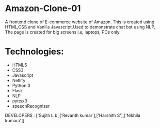 # Amazon-Clone-01
A frontend clone of E-commerce website of Amazon. This is created using HTML,CSS and Vanilla Javascript.Used to demonstrate chat bot using NLP, The page is created for big screens i.e, laptops, PCs only.

# Technologies:
* HTML5
* CSS3
* Javascript
* Netlify
* Python 3
* Flask
* NLP
* pyttsx3
* speechRecognizer

DEVELOPERS :
    ['Sujith L b',['Revanth kumar'],['Harshith S'],['Nikhila kumara']]